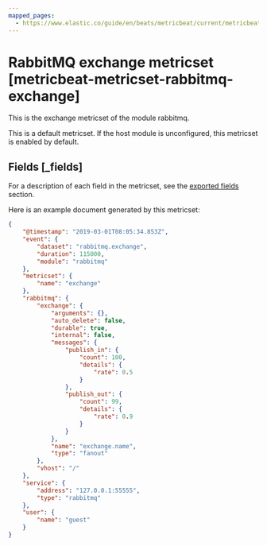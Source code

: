 ```yaml
---
mapped_pages:
  - https://www.elastic.co/guide/en/beats/metricbeat/current/metricbeat-metricset-rabbitmq-exchange.html
---
```


<!-- This file is generated! See scripts/mage/docs_collector.go -->

# RabbitMQ exchange metricset [metricbeat-metricset-rabbitmq-exchange]

This is the exchange metricset of the module rabbitmq.

This is a default metricset. If the host module is unconfigured, this metricset is enabled by default.

## Fields [_fields]

For a description of each field in the metricset, see the [exported fields](/reference/metricbeat/exported-fields-rabbitmq.md) section.

Here is an example document generated by this metricset:

```json
{
    "@timestamp": "2019-03-01T08:05:34.853Z",
    "event": {
        "dataset": "rabbitmq.exchange",
        "duration": 115000,
        "module": "rabbitmq"
    },
    "metricset": {
        "name": "exchange"
    },
    "rabbitmq": {
        "exchange": {
            "arguments": {},
            "auto_delete": false,
            "durable": true,
            "internal": false,
            "messages": {
                "publish_in": {
                    "count": 100,
                    "details": {
                        "rate": 0.5
                    }
                },
                "publish_out": {
                    "count": 99,
                    "details": {
                        "rate": 0.9
                    }
                }
            },
            "name": "exchange.name",
            "type": "fanout"
        },
        "vhost": "/"
    },
    "service": {
        "address": "127.0.0.1:55555",
        "type": "rabbitmq"
    },
    "user": {
        "name": "guest"
    }
}
```
